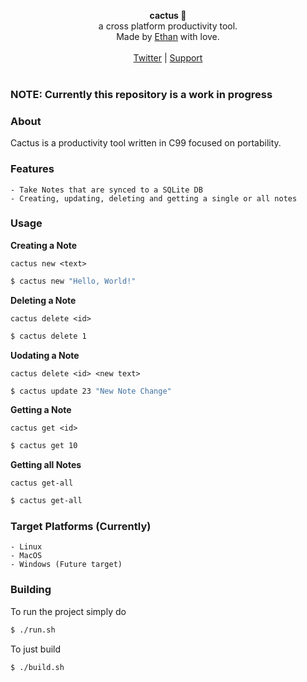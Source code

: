 <div id="header">
    <p align="center">
      <b>cactus 🌵</b><br>
  	  <span font-size="16px">a cross platform productivity tool.</span><br>
      <span font-size="12px">Made by <a href="http://epmor.app">Ethan</a> with love.</span><br><br>
      <span><a href="https://www.twitter.com/glassofethanol">Twitter</a> | <a href="https://github.com/sponsors/gweithio">Support</a></span><br><br>
    </p>
</div>

### NOTE: Currently this repository is a work in progress

### About

Cactus is a productivity tool written in C99 focused on portability.

### Features

```
- Take Notes that are synced to a SQLite DB
- Creating, updating, deleting and getting a single or all notes
```

### Usage

**Creating a Note**

`cactus new <text>`

```bash
$ cactus new "Hello, World!"
```

**Deleting a Note**

`cactus delete <id>`

```bash
$ cactus delete 1
```

**Uodating a Note**

`cactus delete <id> <new text>`

```bash
$ cactus update 23 "New Note Change"
```

**Getting a Note**

`cactus get <id>`

```bash
$ cactus get 10
```

**Getting all Notes**

`cactus get-all`

```bash
$ cactus get-all
```

### Target Platforms (Currently)

```
- Linux
- MacOS
- Windows (Future target)
```

### Building

To run the project simply do

```bash
$ ./run.sh
```

To just build

```bash
$ ./build.sh
```
